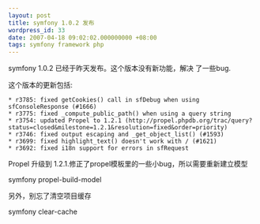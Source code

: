 ```yaml
---
layout: post
title: symfony 1.0.2 发布
wordpress_id: 33
date: 2007-04-18 09:02:02.000000000 +08:00
tags: symfony framework php
---
```

symfony 1.0.2 已经于昨天发布。这个版本没有新功能，解决
了一些bug.

这个版本的更新包括:

    * r3785: fixed getCookies() call in sfDebug when using sfConsoleResponse (#1666)
    * r3775: fixed _compute_public_path() when using a query string
    * r3754: updated Propel to 1.2.1 (http://propel.phpdb.org/trac/query?status=closed&milestone=1.2.1&resolution=fixed&order=priority)
    * r3746: fixed output escaping and _get_object_list() (#1593)
    * r3699: fixed highlight_text() doesn't work with / (#1621)
    * r3692: fixed i18n support for errors in sfRequest

Propel 升级到 1.2.1.修正了propel模板里的一些小bug，所以需要重新建立模型

symfony propel-build-model

另外，别忘了清空项目缓存

symfony clear-cache
